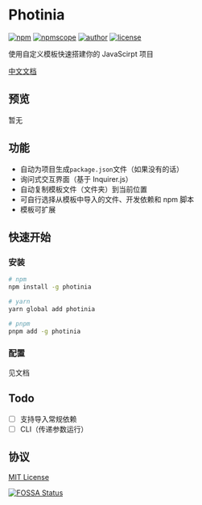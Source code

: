# Photinia

[![npm](https://img.shields.io/npm/v/photinia?style=flat-square)](https://npmjs.com/package/photinia)
[![npmscope](https://img.shields.io/npm/dw/photinia?style=flat-square)](https://npmjs.com/package/photinia)
[![author](https://img.shields.io/badge/author-Zorin-26a2ff?style=flat-square&logo=github)](https://github.com/Zolyn)
[![license](https://img.shields.io/github/license/Zolyn/photinia?style=flat-square)](https://github.com/Zolyn/photinia)

使用自定义模板快速搭建你的 JavaScirpt 项目

[中文文档](https://blog.zorinchan.icu/docs/photinia)

## 预览

暂无

## 功能

-   自动为项目生成`package.json`文件（如果没有的话）
-   询问式交互界面（基于 Inquirer.js）
-   自动复制模板文件（文件夹）到当前位置
-   可自行选择从模板中导入的文件、开发依赖和 npm 脚本
-   模板可扩展

## 快速开始

### 安装

```bash
# npm
npm install -g photinia

# yarn
yarn global add photinia

# pnpm
pnpm add -g photinia
```

### 配置

见文档

## Todo

-   [ ] 支持导入常规依赖
-   [ ] CLI（传递参数运行）

## 协议

[MIT License](https://mit-license.org/)

[![FOSSA Status](https://app.fossa.com/api/projects/git%2Bgithub.com%2FZolyn%2FPhotinia.svg?type=large)](https://app.fossa.com/projects/git%2Bgithub.com%2FZolyn%2FPhotinia?ref=badge_large)
